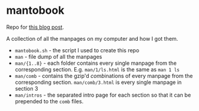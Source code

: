 # mantobook

Repo for [this blog post](https://lightblog.dev/articles/all-the-manpages).

A collection of all the manpages on my computer and how I got them.

- `mantobook.sh` - the script I used to create this repo
- `man` - file dump of all the manpages
- `man/{1..8}` - each folder contains every single manpage from the corresponding section. E.g. `man/1/ls.html` is the same as `man 1 ls`
- `man/comb` - contains the gzip'd *comb*inations of every manpage from the corresponding section. `man/comb/3.html` is every single manpage in section 3
- `man/intros` - the separated intro page for each section so that it can be prepended to the `comb` files.
